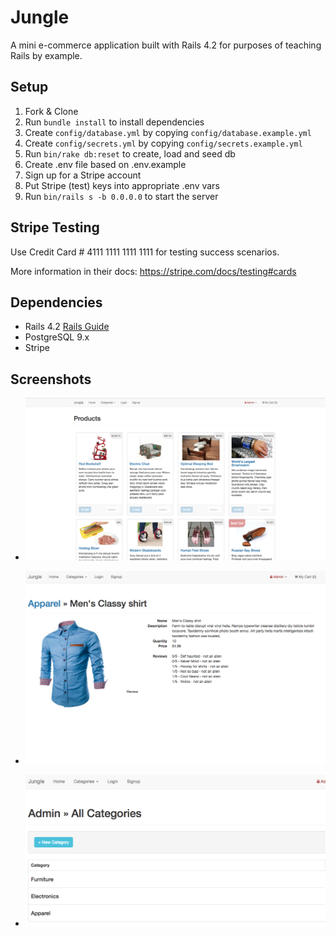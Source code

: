 # Jungle

A mini e-commerce application built with Rails 4.2 for purposes of teaching Rails by example.


## Setup

1. Fork & Clone
2. Run `bundle install` to install dependencies
3. Create `config/database.yml` by copying `config/database.example.yml`
4. Create `config/secrets.yml` by copying `config/secrets.example.yml`
5. Run `bin/rake db:reset` to create, load and seed db
6. Create .env file based on .env.example
7. Sign up for a Stripe account
8. Put Stripe (test) keys into appropriate .env vars
9. Run `bin/rails s -b 0.0.0.0` to start the server

## Stripe Testing

Use Credit Card # 4111 1111 1111 1111 for testing success scenarios.

More information in their docs: <https://stripe.com/docs/testing#cards>

## Dependencies

* Rails 4.2 [Rails Guide](http://guides.rubyonrails.org/v4.2/)
* PostgreSQL 9.x
* Stripe

## Screenshots

- !["Products page"](https://github.com/brennanclark/jungle-rails/blob/master/docs/Screen%20Shot%202018-11-09%20at%206.22.00%20PM.png?raw=true)

- !["Product with reviews"](https://github.com/brennanclark/jungle-rails/blob/master/docs/Screen%20Shot%202018-11-09%20at%206.24.37%20PM.png?raw=true)

- !["Categories Page"](https://github.com/brennanclark/jungle-rails/blob/master/docs/Screen%20Shot%202018-11-09%20at%206.24.09%20PM.png?raw=true)
